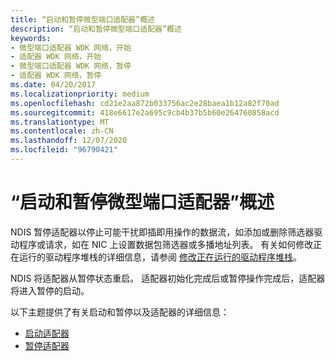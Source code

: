 ```yaml
---
title: “启动和暂停微型端口适配器”概述
description: “启动和暂停微型端口适配器”概述
keywords:
- 微型端口适配器 WDK 网络，开始
- 适配器 WDK 网络，开始
- 微型端口适配器 WDK 网络，暂停
- 适配器 WDK 网络，暂停
ms.date: 04/20/2017
ms.localizationpriority: medium
ms.openlocfilehash: cd21e2aa872b033756ac2e28baea1b12a82f70ad
ms.sourcegitcommit: 418e6617e2a695c9cb4b37b5b60e264760858acd
ms.translationtype: MT
ms.contentlocale: zh-CN
ms.lasthandoff: 12/07/2020
ms.locfileid: "96790421"
---
```

# <a name="starting-and-pausing-a-miniport-adapter-overview"></a>“启动和暂停微型端口适配器”概述





NDIS 暂停适配器以停止可能干扰即插即用操作的数据流，如添加或删除筛选器驱动程序或请求，如在 NIC 上设置数据包筛选器或多播地址列表。 有关如何修改正在运行的驱动程序堆栈的详细信息，请参阅 [修改正在运行的驱动程序堆栈](modifying-a-running-driver-stack.md)。

NDIS 将适配器从暂停状态重启。 适配器初始化完成后或暂停操作完成后，适配器将进入暂停的启动。

以下主题提供了有关启动和暂停以及适配器的详细信息：

-   [启动适配器](starting-an-adapter.md)
-   [暂停适配器](pausing-an-adapter.md)

 

 





